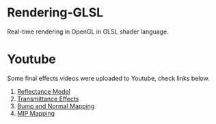 # Rendering-GLSL
Real-time rendering in OpenGL in GLSL shader language.  

# Youtube 
Some final effects videos were uploaded to Youtube, check links below.

1. [Reflectance Model](https://youtu.be/SiLFHdJ5VUw)
1. [Transmittance Effects](https://youtu.be/ZZ3m_3v2Wmw)
1. [Bump and Normal Mapping](https://youtu.be/uz_Lk1Mp7II)
1. [MIP Mapping](https://youtu.be/8iRcsF3eTAg)

